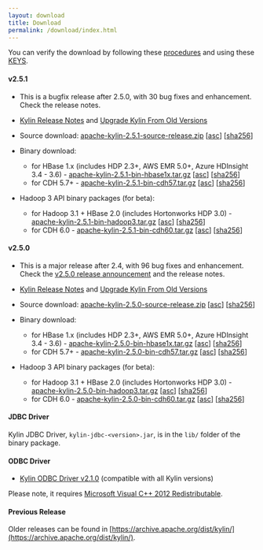 ```yaml
---
layout: download
title: Download
permalink: /download/index.html
---
```


You can verify the download by following these [procedures](https://www.apache.org/info/verification.html) and using these [KEYS](https://www.apache.org/dist/kylin/KEYS).

#### v2.5.1
- This is a bugfix release after 2.5.0, with 30 bug fixes and enhancement. Check the release notes. 
- [Kylin Release Notes](/docs/releases/kylin_release_notes.html) and [Upgrade Kylin From Old Versions](/docs/howto/howto_upgrade.html)
- Source download: [apache-kylin-2.5.1-source-release.zip](https://www.apache.org/dyn/closer.cgi/kylin/apache-kylin-2.5.1/apache-kylin-2.5.1-source-release.zip) \[[asc](https://www.apache.org/dist/kylin/apache-kylin-2.5.1/apache-kylin-2.5.1-source-release.zip.asc)\] \[[sha256](https://www.apache.org/dist/kylin/apache-kylin-2.5.1/apache-kylin-2.5.1-source-release.zip.sha256)\]
- Binary download:
  - for HBase 1.x (includes HDP 2.3+, AWS EMR 5.0+, Azure HDInsight 3.4 - 3.6) - [apache-kylin-2.5.1-bin-hbase1x.tar.gz](https://www.apache.org/dyn/closer.cgi/kylin/apache-kylin-2.5.1/apache-kylin-2.5.1-bin-hbase1x.tar.gz) \[[asc](https://www.apache.org/dist/kylin/apache-kylin-2.5.1/apache-kylin-2.5.1-bin-hbase1x.tar.gz.asc)\] \[[sha256](https://www.apache.org/dist/kylin/apache-kylin-2.5.1/apache-kylin-2.5.1-bin-hbase1x.tar.gz.sha256)\]
  - for CDH 5.7+ - [apache-kylin-2.5.1-bin-cdh57.tar.gz](https://www.apache.org/dyn/closer.cgi/kylin/apache-kylin-2.5.1/apache-kylin-2.5.1-bin-cdh57.tar.gz) \[[asc](https://www.apache.org/dist/kylin/apache-kylin-2.5.1/apache-kylin-2.5.1-bin-cdh57.tar.gz.asc)\] \[[sha256](https://www.apache.org/dist/kylin/apache-kylin-2.5.1/apache-kylin-2.5.1-bin-cdh57.tar.gz.sha256)\]

- Hadoop 3 API binary packages (for beta):
  - for Hadoop 3.1 + HBase 2.0 (includes Hortonworks HDP 3.0) - [apache-kylin-2.5.1-bin-hadoop3.tar.gz](https://dist.apache.org/repos/dist/dev/kylin/apache-kylin-2.5.1-rc1/apache-kylin-2.5.1-bin-hadoop3.tar.gz) \[[asc](https://dist.apache.org/repos/dist/dev/kylin/apache-kylin-2.5.1-rc1/apache-kylin-2.5.1-bin-hadoop3.tar.gz.asc)\] \[[sha256](https://dist.apache.org/repos/dist/dev/kylin/apache-kylin-2.5.1-rc1/apache-kylin-2.5.1-bin-hadoop3.tar.gz.sha256)\]
  - for CDH 6.0 - [apache-kylin-2.5.1-bin-cdh60.tar.gz](https://dist.apache.org/repos/dist/dev/kylin/apache-kylin-2.5.1-rc1/apache-kylin-2.5.1-bin-cdh60.tar.gz) \[[asc](https://dist.apache.org/repos/dist/dev/kylin/apache-kylin-2.5.1-rc1/apache-kylin-2.5.1-bin-cdh60.tar.gz.asc)\] \[[sha256](https://dist.apache.org/repos/dist/dev/kylin/apache-kylin-2.5.1-rc1/apache-kylin-2.5.1-bin-cdh60.tar.gz.sha256)\]

#### v2.5.0
- This is a major release after 2.4, with 96 bug fixes and enhancement. Check the [v2.5.0 release announcement](/blog/2018/09/20/release-v2.5.0/) and the release notes. 
- [Kylin Release Notes](/docs/releases/kylin_release_notes.html) and [Upgrade Kylin From Old Versions](/docs/howto/howto_upgrade.html)
- Source download: [apache-kylin-2.5.0-source-release.zip](https://www.apache.org/dyn/closer.cgi/kylin/apache-kylin-2.5.0/apache-kylin-2.5.0-source-release.zip) \[[asc](https://www.apache.org/dist/kylin/apache-kylin-2.5.0/apache-kylin-2.5.0-source-release.zip.asc)\] \[[sha256](https://www.apache.org/dist/kylin/apache-kylin-2.5.0/apache-kylin-2.5.0-source-release.zip.sha256)\]
- Binary download:
  - for HBase 1.x (includes HDP 2.3+, AWS EMR 5.0+, Azure HDInsight 3.4 - 3.6) - [apache-kylin-2.5.0-bin-hbase1x.tar.gz](https://www.apache.org/dyn/closer.cgi/kylin/apache-kylin-2.5.0/apache-kylin-2.5.0-bin-hbase1x.tar.gz) \[[asc](https://www.apache.org/dist/kylin/apache-kylin-2.5.0/apache-kylin-2.5.0-bin-hbase1x.tar.gz.asc)\] \[[sha256](https://www.apache.org/dist/kylin/apache-kylin-2.5.0/apache-kylin-2.5.0-bin-hbase1x.tar.gz.sha256)\]
  - for CDH 5.7+ - [apache-kylin-2.5.0-bin-cdh57.tar.gz](https://www.apache.org/dyn/closer.cgi/kylin/apache-kylin-2.5.0/apache-kylin-2.5.0-bin-cdh57.tar.gz) \[[asc](https://www.apache.org/dist/kylin/apache-kylin-2.5.0/apache-kylin-2.5.0-bin-cdh57.tar.gz.asc)\] \[[sha256](https://www.apache.org/dist/kylin/apache-kylin-2.5.0/apache-kylin-2.5.0-bin-cdh57.tar.gz.sha256)\]

- Hadoop 3 API binary packages (for beta):
  - for Hadoop 3.1 + HBase 2.0 (includes Hortonworks HDP 3.0) - [apache-kylin-2.5.0-bin-hadoop3.tar.gz](https://dist.apache.org/repos/dist/dev/kylin/apache-kylin-2.5.0-rc2/apache-kylin-2.5.0-bin-hadoop3.tar.gz) \[[asc](https://dist.apache.org/repos/dist/dev/kylin/apache-kylin-2.5.0-rc2/apache-kylin-2.5.0-bin-hadoop3.tar.gz.asc)\] \[[sha256](https://dist.apache.org/repos/dist/dev/kylin/apache-kylin-2.5.0-rc2/apache-kylin-2.5.0-bin-hadoop3.tar.gz.sha256)\]
  - for CDH 6.0 - [apache-kylin-2.5.0-bin-cdh60.tar.gz](https://dist.apache.org/repos/dist/dev/kylin/apache-kylin-2.5.0-rc2/apache-kylin-2.5.0-bin-cdh60.tar.gz) \[[asc](https://dist.apache.org/repos/dist/dev/kylin/apache-kylin-2.5.0-rc2/apache-kylin-2.5.0-bin-cdh60.tar.gz.asc)\] \[[sha256](https://dist.apache.org/repos/dist/dev/kylin/apache-kylin-2.5.0-rc2/apache-kylin-2.5.0-bin-cdh60.tar.gz.sha256)\]


#### JDBC Driver

Kylin JDBC Driver, `kylin-jdbc-<version>.jar`, is in the `lib/` folder of the binary package.

#### ODBC Driver

* [Kylin ODBC Driver v2.1.0](http://kylin.apache.org/download/KylinODBCDriver-2.1.0.zip) (compatible with all Kylin versions)

Please note, it requires [Microsoft Visual C++ 2012 Redistributable](http://www.microsoft.com/en-us/download/details.aspx?id=30679). 

#### Previous Release

Older releases can be found in [https://archive.apache.org/dist/kylin/](https://archive.apache.org/dist/kylin/).

